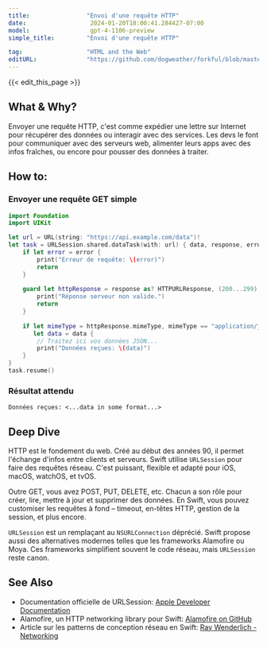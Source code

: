 ```yaml
---
title:                "Envoi d'une requête HTTP"
date:                  2024-01-20T18:00:41.284427-07:00
model:                 gpt-4-1106-preview
simple_title:         "Envoi d'une requête HTTP"

tag:                  "HTML and the Web"
editURL:              "https://github.com/dogweather/forkful/blob/master/content/fr/swift/sending-an-http-request.md"
---
```


{{< edit_this_page >}}

## What & Why?
Envoyer une requête HTTP, c'est comme expédier une lettre sur Internet pour récupérer des données ou interagir avec des services. Les devs le font pour communiquer avec des serveurs web, alimenter leurs apps avec des infos fraîches, ou encore pour pousser des données à traiter.

## How to:
### Envoyer une requête GET simple
```Swift
import Foundation
import UIKit

let url = URL(string: "https://api.example.com/data")!
let task = URLSession.shared.dataTask(with: url) { data, response, error in
    if let error = error {
        print("Erreur de requête: \(error)")
        return
    }
    
    guard let httpResponse = response as? HTTPURLResponse, (200...299).contains(httpResponse.statusCode) else {
        print("Réponse serveur non valide.")
        return
    }
    
    if let mimeType = httpResponse.mimeType, mimeType == "application/json",
       let data = data {
        // Traitez ici vos données JSON...
        print("Données reçues: \(data)")
    }
}
task.resume()
```

### Résultat attendu
```
Données reçues: <...data in some format...>
```

## Deep Dive
HTTP est le fondement du web. Créé au début des années 90, il permet l'échange d'infos entre clients et serveurs. Swift utilise `URLSession` pour faire des requêtes réseau. C'est puissant, flexible et adapté pour iOS, macOS, watchOS, et tvOS. 

Outre GET, vous avez POST, PUT, DELETE, etc. Chacun a son rôle pour créer, lire, mettre à jour et supprimer des données. En Swift, vous pouvez customiser les requêtes à fond – timeout, en-têtes HTTP, gestion de la session, et plus encore.

`URLSession` est un remplaçant au `NSURLConnection` déprécié. Swift propose aussi des alternatives modernes telles que les frameworks Alamofire ou Moya. Ces frameworks simplifient souvent le code réseau, mais `URLSession` reste canon.

## See Also
- Documentation officielle de URLSession: [Apple Developer Documentation](https://developer.apple.com/documentation/foundation/urlsession)
- Alamofire, un HTTP networking library pour Swift: [Alamofire on GitHub](https://github.com/Alamofire/Alamofire)
- Article sur les patterns de conception réseau en Swift: [Ray Wenderlich - Networking](https://www.raywenderlich.com/35-networking-in-swift-with-urlsession)
